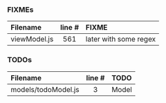 ### FIXMEs
| Filename | line # | FIXME
|:------|:------:|:------
| viewModel.js | 561 | later with some regex

### TODOs
| Filename | line # | TODO
|:------|:------:|:------
| models/todoModel.js | 3 | Model